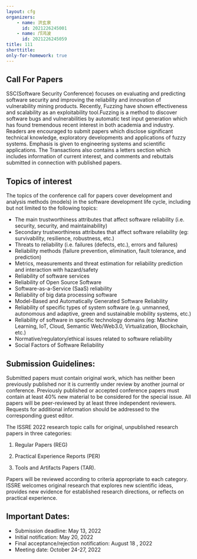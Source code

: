 ```yaml
---
layout: cfg
organizers:
	- name: 洪玄泉
	  id: 2021226245001
	- name: 邝鸿波
	  id: 2021226245059
title: 111
shorttitle:
only-for-homework: true
---
```



##  Call For Papers

SSC(Software Security Conference) focuses on evaluating and predicting software security and improving the reliability and innovation of vulnerability mining products. Recently, Fuzzing have shown effectiveness and scalability as an exploitability tool.Fuzzing is a method to discover software bugs and vulnerabilities by automatic test input generation which has found tremendous recent interest in both academia and industry. Readers are encouraged to submit papers which disclose significant technical knowledge, exploratory developments and applications of  fuzzy systems. Emphasis is given to engineering systems and scientific applications. The Transactions also contains a letters section which includes information of current interest, and comments and rebuttals submitted in connection with published papers. 

##  Topics of interest

The topics of the conference call for papers cover development and analysis methods (models) in the software development life cycle, including but not limited to the following topics:

- The main trustworthiness attributes that affect software reliability (i.e. security, security, and maintainability)
- Secondary trustworthiness attributes that affect software reliability (eg: survivability, resilience, robustness, etc.)
- Threats to reliability (i.e. failures (defects, etc.), errors and failures)
- Reliability methods (failure prevention, elimination, fault tolerance, and prediction)
- Metrics, measurements and threat estimation for reliability prediction and interaction with hazard/safety
- Reliability of software services
- Reliability of Open Source Software
- Software-as-a-Service (SaaS) reliability
- Reliability of big data processing software
- Model-Based and Automatically Generated Software Reliability
- Reliability of specific types of system software (e.g. unmanned, autonomous and adaptive, green and sustainable mobility systems, etc.)
- Reliability of software in specific technology domains (eg: Machine Learning, IoT, Cloud, Semantic Web/Web3.0, Virtualization, Blockchain, etc.)
- Normative/regulatory/ethical issues related to software reliability
- Social Factors of Software Reliability

## Submission Guidelines:

Submitted papers must contain original work, which has neither been previously published nor it is currently under review by another journal or conference. Previously published or accepted conference papers must contain at least 40% new material to be considered for the special issue. All papers will be peer-reviewed by at least three independent reviewers. Requests for additional information should be addressed to the corresponding guest editor.

The ISSRE 2022 research topic calls for original, unpublished research papers in three categories: 

1. Regular Papers (REG)

2. Practical Experience Reports (PER)

3. Tools and Artifacts Papers (TAR). 

Papers will be reviewed according to criteria appropriate to each category. ISSRE welcomes original research that explores new scientific ideas, provides new evidence for established research directions, or reflects on practical experience.

## Important Dates:

- Submission deadline: May 13, 2022
- Initial notification: May 20, 2022
- Final acceptance/rejection notification: August 18 , 2022
- Meeting date: October 24-27, 2022
